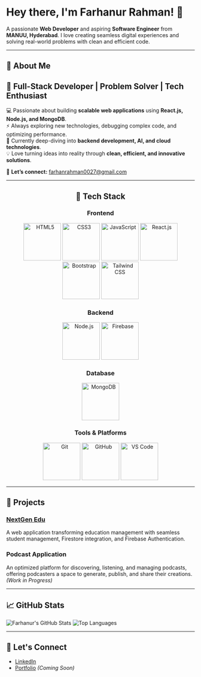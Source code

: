 # Hey there, I'm Farhanur Rahman! 👋

A passionate **Web Developer** and aspiring **Software Engineer** from **MANUU, Hyderabad**. I love creating seamless digital experiences and solving real-world problems with clean and efficient code.

---

## 🚀 About Me

## 🚀 Full-Stack Developer | Problem Solver | Tech Enthusiast  

💻 Passionate about building **scalable web applications** using **React.js, Node.js, and MongoDB**.  
⚡ Always exploring new technologies, debugging complex code, and optimizing performance.  
🎯 Currently deep-diving into **backend development, AI, and cloud technologies**.  
💡 Love turning ideas into reality through **clean, efficient, and innovative solutions**.  

📩 **Let’s connect:** farhanrahman0027@gmail.com  


---



<div align="center">

## 🚀 Tech Stack   

### Frontend  
<img src="YOUR_IMAGE_LINK_HTML" alt="HTML5" width="100"/>  
<img src="YOUR_IMAGE_LINK_CSS" alt="CSS3" width="100"/>  
<img src="YOUR_IMAGE_LINK_JS" alt="JavaScript" width="100"/>  
<img src="YOUR_IMAGE_LINK_REACT" alt="React.js" width="100"/>  
<img src="YOUR_IMAGE_LINK_BOOTSTRAP" alt="Bootstrap" width="100"/>  
<img src="YOUR_IMAGE_LINK_TAILWIND" alt="Tailwind CSS" width="100"/>  

### Backend  
<img src="YOUR_IMAGE_LINK_NODE" alt="Node.js" width="100"/>  
<img src="YOUR_IMAGE_LINK_FIREBASE" alt="Firebase" width="100"/>  

### Database  
<img src="YOUR_IMAGE_LINK_MONGODB" alt="MongoDB" width="100"/>  

### Tools & Platforms  
<img src="YOUR_IMAGE_LINK_GIT" alt="Git" width="100"/>  
<img src="YOUR_IMAGE_LINK_GITHUB" alt="GitHub" width="100"/>  
<img src="YOUR_IMAGE_LINK_VSCODE" alt="VS Code" width="100"/>  

</div>


---

## 🌟 Projects

### [NextGen Edu](https://github.com/farhanrahman0027/nextgen-edu)
A web application transforming education management with seamless student management, Firestore integration, and Firebase Authentication.

### Podcast Application
An optimized platform for discovering, listening, and managing podcasts, offering podcasters a space to generate, publish, and share their creations. *(Work in Progress)*

---

## 📈 GitHub Stats

![Farhanur's GitHub Stats](https://github-readme-stats.vercel.app/api?username=farhanrahman0027&show_icons=true&theme=radical)
![Top Languages](https://github-readme-stats.vercel.app/api/top-langs/?username=farhanrahman0027&layout=compact&theme=radical)

---

## 🔗 Let's Connect

- [LinkedIn](https://www.linkedin.com/in/farhanur-rahman)  
- [Portfolio](#) *(Coming Soon)*
